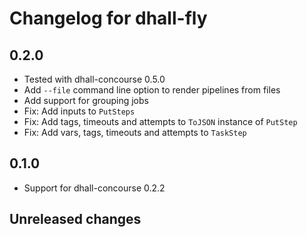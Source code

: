 # Changelog for dhall-fly

## 0.2.0

* Tested with dhall-concourse 0.5.0
* Add `--file` command line option to render pipelines from files
* Add support for grouping jobs
* Fix: Add inputs to `PutSteps`
* Fix: Add tags, timeouts and attempts to `ToJSON` instance of `PutStep`
* Fix: Add vars, tags, timeouts and attempts to `TaskStep`

## 0.1.0

* Support for dhall-concourse 0.2.2

## Unreleased changes
